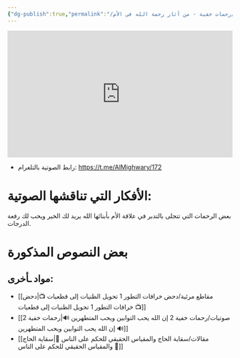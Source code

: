 ```yaml
---
{"dg-publish":true,"permalink":"/صوتيات/رحمات خفية - من آثار رحمة الله في الأم 🔊/","noteIcon":"✨"}
---
```


<div style="display: flex; justify-content: center;">
<iframe style="aspect-ratio: 16 / 9; width: 100% !important;" src="https://www.youtube.com/embed/pXfjPTqNq9I?si=eBPsAWzXP1VRlZnY" title="YouTube video player" frameborder="0" allow="accelerometer; autoplay; clipboard-write; encrypted-media; gyroscope; picture-in-picture; web-share" referrerpolicy="strict-origin-when-cross-origin" allowfullscreen></iframe> </div>

- رابط الصوتية بالتلغرام: https://t.me/AlMighwary/172

# الأفكار التي تناقشها الصوتية:
بعض الرحمات التي تتجلى بالتدبر في علاقة الأم بأبنائها
الله يريد لك الخير ويحب لك رفعة الدرجات. 

# بعض النصوص المذكورة



## مواد ـأخرى:
- [[مقاطع مرئية/دحض خرافات التطور 1 تحويل الظنيات إلى قطعيات 📺\|دحض خرافات التطور 1 تحويل الظنيات إلى قطعيات 📺]]
- [[صوتيات/رحمات خفية 2 إن الله يحب التوابين ويحب المتطهرين 🔊\|رحمات خفية 2 إن الله يحب التوابين ويحب المتطهرين 🔊]]
- [[مقالات/سقاية الحاج والمقياس الحقيقي للحكم على الناس 📝\|سقاية الحاج والمقياس الحقيقي للحكم على الناس 📝]]
